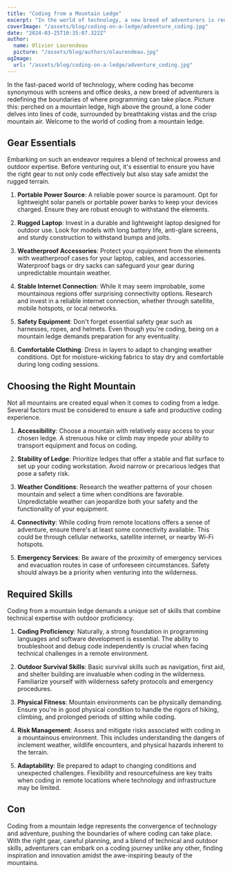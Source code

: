 ```yaml
---
title: "Coding from a Mountain Ledge"
excerpt: "In the world of technology, a new breed of adventurers is redefining programming. Perched on a mountain ledge, a lone coder delves into lines of code, surrounded by breathtaking vistas. Essential gear, mountain selection, and skills merge to create this unique coding experience."
coverImage: "/assets/blog/coding-on-a-ledge/adventure_coding.jpg"
date: "2024-03-25T10:35:07.322Z"
author:
  name: Olivier Laurendeau
  picture: "/assets/blog/authors/olaurendeau.jpg"
ogImage:
  url: "/assets/blog/coding-on-a-ledge/adventure_coding.jpg"
---
```


In the fast-paced world of technology, where coding has become synonymous with screens and office desks, a new breed of adventurers is redefining the boundaries of where programming can take place. Picture this: perched on a mountain ledge, high above the ground, a lone coder delves into lines of code, surrounded by breathtaking vistas and the crisp mountain air. Welcome to the world of coding from a mountain ledge.

## Gear Essentials

Embarking on such an endeavor requires a blend of technical prowess and outdoor expertise. Before venturing out, it's essential to ensure you have the right gear to not only code effectively but also stay safe amidst the rugged terrain.

1. **Portable Power Source**: A reliable power source is paramount. Opt for lightweight solar panels or portable power banks to keep your devices charged. Ensure they are robust enough to withstand the elements.

2. **Rugged Laptop**: Invest in a durable and lightweight laptop designed for outdoor use. Look for models with long battery life, anti-glare screens, and sturdy construction to withstand bumps and jolts.

3. **Weatherproof Accessories**: Protect your equipment from the elements with weatherproof cases for your laptop, cables, and accessories. Waterproof bags or dry sacks can safeguard your gear during unpredictable mountain weather.

4. **Stable Internet Connection**: While it may seem improbable, some mountainous regions offer surprising connectivity options. Research and invest in a reliable internet connection, whether through satellite, mobile hotspots, or local networks.

5. **Safety Equipment**: Don't forget essential safety gear such as harnesses, ropes, and helmets. Even though you're coding, being on a mountain ledge demands preparation for any eventuality.

6. **Comfortable Clothing**: Dress in layers to adapt to changing weather conditions. Opt for moisture-wicking fabrics to stay dry and comfortable during long coding sessions.

## Choosing the Right Mountain

Not all mountains are created equal when it comes to coding from a ledge. Several factors must be considered to ensure a safe and productive coding experience.

1. **Accessibility**: Choose a mountain with relatively easy access to your chosen ledge. A strenuous hike or climb may impede your ability to transport equipment and focus on coding.

2. **Stability of Ledge**: Prioritize ledges that offer a stable and flat surface to set up your coding workstation. Avoid narrow or precarious ledges that pose a safety risk.

3. **Weather Conditions**: Research the weather patterns of your chosen mountain and select a time when conditions are favorable. Unpredictable weather can jeopardize both your safety and the functionality of your equipment.

4. **Connectivity**: While coding from remote locations offers a sense of adventure, ensure there's at least some connectivity available. This could be through cellular networks, satellite internet, or nearby Wi-Fi hotspots.

5. **Emergency Services**: Be aware of the proximity of emergency services and evacuation routes in case of unforeseen circumstances. Safety should always be a priority when venturing into the wilderness.

## Required Skills

Coding from a mountain ledge demands a unique set of skills that combine technical expertise with outdoor proficiency.

1. **Coding Proficiency**: Naturally, a strong foundation in programming languages and software development is essential. The ability to troubleshoot and debug code independently is crucial when facing technical challenges in a remote environment.

2. **Outdoor Survival Skills**: Basic survival skills such as navigation, first aid, and shelter building are invaluable when coding in the wilderness. Familiarize yourself with wilderness safety protocols and emergency procedures.

3. **Physical Fitness**: Mountain environments can be physically demanding. Ensure you're in good physical condition to handle the rigors of hiking, climbing, and prolonged periods of sitting while coding.

4. **Risk Management**: Assess and mitigate risks associated with coding in a mountainous environment. This includes understanding the dangers of inclement weather, wildlife encounters, and physical hazards inherent to the terrain.

5. **Adaptability**: Be prepared to adapt to changing conditions and unexpected challenges. Flexibility and resourcefulness are key traits when coding in remote locations where technology and infrastructure may be limited.

## Con

Coding from a mountain ledge represents the convergence of technology and adventure, pushing the boundaries of where coding can take place. With the right gear, careful planning, and a blend of technical and outdoor skills, adventurers can embark on a coding journey unlike any other, finding inspiration and innovation amidst the awe-inspiring beauty of the mountains.
